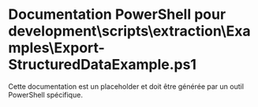 # Documentation PowerShell pour development\scripts\extraction\Examples\Export-StructuredDataExample.ps1

Cette documentation est un placeholder et doit être générée par un outil PowerShell spécifique.
